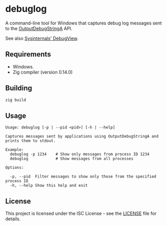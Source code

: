 # debuglog

A command-line tool for Windows that captures debug log messages sent to the [OutputDebugStringA](https://learn.microsoft.com/en-us/windows/win32/api/debugapi/nf-debugapi-outputdebugstringa) API.

See also [Sysinternals' DebugView](https://learn.microsoft.com/en-us/sysinternals/downloads/debugview).

## Requirements

- Windows.
- Zig compiler (version 0.14.0)

## Building

```sh
zig build
```

## Usage

```
Usage: debuglog [-p | --pid <pid>] [-h | --help]

Captures messages sent by applications using OutputDebugStringA and prints them to stdout.

Example:
  debuglog -p 1234    # Show only messages from process ID 1234
  debuglog            # Show messages from all processes

Options:

  -p, --pid  Filter messages to show only those from the specified process ID
  -h, --help Show this help and exit
```

## License

This project is licensed under the ISC License - see the [LICENSE](LICENSE) file for details. 